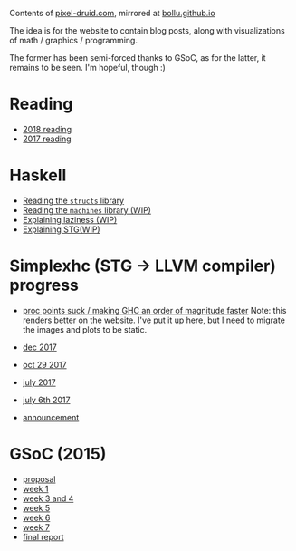 Contents of [pixel-druid.com](http://pixel-druid.com/), mirrored at [bollu.github.io](http://bollu.github.io/)


The idea is for the website to contain blog posts, along with visualizations of
math / graphics / programming.

The former has been semi-forced thanks to GSoC, as for the latter, it remains
to be seen. I'm hopeful, though :)

# Reading
- [2018 reading](content/blog/stuff-i-learnt-this-year-2018.md)
- [2017 reading](content/blog/papers-I-read-and-loved-in-2017.md)

# Haskell
- [Reading the `structs` library](content/blog/reading-kmett-structs.md)
- [Reading the `machines` library (WIP)](content/blog/machines/reading-kmett-machines.md)
- [Explaining laziness (WIP)](content/blog/laziness-for-c-programmers.md)
- [Explaining STG(WIP)](stg-explained.md)

# Simplexhc (STG -> LLVM compiler) progress
- [proc points suck / making GHC an order of magnitude faster](content/blog/ghc-micro-optimisations-or-why-proc-points-suck.md)
    Note: this renders better on the website. I've put it up here,
    but I need to migrate the images and plots to be static.

- [dec 2017](this-month-in-simplexhc-dec-2017.md)
- [oct 29 2017](this-week-in-simpexhc-oct-29-2017.md)
- [july 2017](this-week-in-simplexhc-07-2017.md)
- [july 6th 2017](this-week-in-simplexhc-2017-07-06.md)
- [announcement](content/blog/announcing-simplexhc.md)

# GSoC (2015)
- [proposal](content/blog/gsoc-vispy.md)
- [week 1](content/blog/gsoc-vispy-week-1-and-2.md)
- [week 3 and 4](content/blog/gsoc-vispy-week-3-and-4.md)
- [week 5](content/blog/gsoc-vispy-week-5.md)
- [week 6](content/blog/gsoc-vispy-week-6.md)
- [week 7](content/blog/gsoc-vispy-week-7.md)
- [final report](content/blog/gsoc-vispy-report-6.md)
